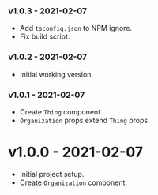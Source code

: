 ### v1.0.3 - 2021-02-07

 - Add `tsconfig.json` to NPM ignore.
 - Fix build script.

### v1.0.2 - 2021-02-07

 - Initial working version.

### v1.0.1 - 2021-02-07

 - Create `Thing` component.
 - `Organization` props extend `Thing` props.

# v1.0.0 - 2021-02-07

 - Initial project setup.
 - Create `Organization` component.
